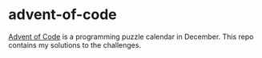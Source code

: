 # advent-of-code

[Advent of Code](https://adventofcode.com/) is a programming puzzle calendar in December. This repo contains my solutions to the challenges.